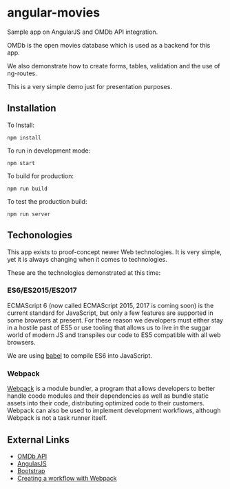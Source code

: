 # angular-movies
Sample app on AngularJS and OMDb API integration.

OMDb is the open movies database which is used as a backend for this app.

We also demonstrate how to create forms, tables, validation and the use of ng-routes.

This is a very simple demo just for presentation purposes.

## Installation
To Install:

    npm install

To run in development mode:

    npm start

To build for production:

    npm run build

To test the production build:

    npm run server

## Techonologies

This app exists to proof-concept newer Web technologies. 
It is very simple, yet it is always changing when it comes to technologies.

These are the technologies demonstrated at this time:

### ES6/ES2015/ES2017

ECMAScript 6 (now called ECMAScript 2015, 2017 is coming soon) is the current standard for JavaScript, but only a few features are supported in some browsers at present.
For these reason we developers must either stay in a hostile past of ES5 or use tooling that allows us to live in the suggar world of modern JS and transpiles our code to ES5 compatible with all web browsers.

We are using  [babel](https://babeljs.io/]) to compile ES6 into JavaScript.

### Webpack

[Webpack](https://webpack.github.io/) is a module bundler, a program that allows developers to better handle coode modules and their dependencies as well as bundle static assets into their code, distributing optimized code to their customers.
Webpack can also be used to implement development workflows, although Webpack is not a task runner itself.
 
## External Links
* [OMDb API](http://www.omdbapi.com/)
* [AngularJS](https://angularjs.org/)
* [Bootstrap](http://getbootstrap.com/)
* [Creating a workflow with Webpack](http://christianalfoni.github.io/javascript/2014/12/13/did-you-know-webpack-and-react-is-awesome.html#vendors)